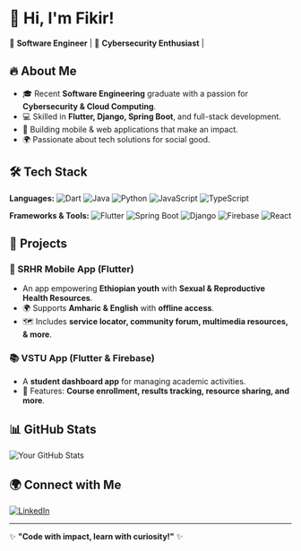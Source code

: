 # 👋 Hi, I'm Fikir!

🚀 **Software Engineer** | 🔐 **Cybersecurity Enthusiast** | 

## 🔥 About Me
- 🎓 Recent **Software Engineering** graduate with a passion for **Cybersecurity & Cloud Computing**.
- 💻 Skilled in **Flutter, Django, Spring Boot**, and full-stack development.
- 📱 Building mobile & web applications that make an impact.
- 🌍 Passionate about tech solutions for social good.

## 🛠️ Tech Stack
**Languages:**
![Dart](https://img.shields.io/badge/Dart-0175C2?style=flat&logo=dart&logoColor=white)
![Java](https://img.shields.io/badge/Java-007396?style=flat&logo=java&logoColor=white)
![Python](https://img.shields.io/badge/Python-3776AB?style=flat&logo=python&logoColor=white)
![JavaScript](https://img.shields.io/badge/JavaScript-F7DF1E?style=flat&logo=javascript&logoColor=black)
![TypeScript](https://img.shields.io/badge/TypeScript-3178C6?style=flat&logo=typescript&logoColor=white)

**Frameworks & Tools:**
![Flutter](https://img.shields.io/badge/Flutter-02569B?style=flat&logo=flutter&logoColor=white)
![Spring Boot](https://img.shields.io/badge/Spring_Boot-6DB33F?style=flat&logo=spring-boot&logoColor=white)
![Django](https://img.shields.io/badge/Django-092E20?style=flat&logo=django&logoColor=white)
![Firebase](https://img.shields.io/badge/Firebase-FFCA28?style=flat&logo=firebase&logoColor=black)
![React](https://img.shields.io/badge/React-61DAFB?style=flat&logo=react&logoColor=black)

## 🚀 Projects
### **📱 SRHR Mobile App** (Flutter)
- An app empowering **Ethiopian youth** with **Sexual & Reproductive Health Resources**.
- 🌍 Supports **Amharic & English** with **offline access**.
- 🗺️ Includes **service locator, community forum, multimedia resources, & more**.

### **📚 VSTU App** (Flutter & Firebase)
- A **student dashboard app** for managing academic activities.
- 📖 Features: **Course enrollment, results tracking, resource sharing, and more**.

## 📊 GitHub Stats
![Your GitHub Stats](https://github-readme-stats.vercel.app/api?username=your-username&show_icons=true&theme=radical)

## 🌍 Connect with Me
[![LinkedIn](https://img.shields.io/badge/LinkedIn-blue?style=flat&logo=linkedin)](https://linkedin.com/in/fikir-fikre-05321b25b)


---
✨ **"Code with impact, learn with curiosity!"** ✨
